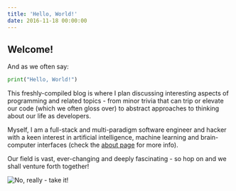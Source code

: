 ```yaml
---
title: 'Hello, World!'
date: 2016-11-18 00:00:00
---
```


## Welcome!

And as we often say:

``` python
print("Hello, World!")
```

This freshly-compiled blog is where I plan discussing interesting aspects of programming and related topics - from minor trivia that can trip or elevate our code (which we often gloss over) to abstract approaches to thinking about our life as developers.

Myself, I am a full-stack and multi-paradigm software engineer and hacker with a keen interest in artificial intelligence, machine learning and brain-computer interfaces (check the [about page](/about) for more info).

Our field is vast, ever-changing and deeply fascinating - so hop on and we shall venture forth together!

![No, really - take it!](https://tctechcrunch2011.files.wordpress.com/2014/01/83-image-2.jpg)

